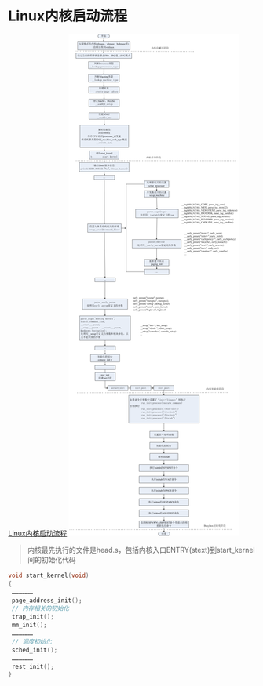 # Linux内核启动流程

[Linux内核启动流程](https://www.cnblogs.com/lcw/p/3337937.html)
![Linux_kernel启动过程](Linux_kernel启动过程.png)

> 内核最先执行的文件是head.s，包括内核入口ENTRY(stext)到start_kernel间的初始化代码

```C
void start_kernel(void)
{
 ………………
 page_address_init();
 // 内存相关的初始化
 trap_init();
 mm_init();
 ………………
 // 调度初始化
 sched_init();
 ………………
 rest_init();
}
```
